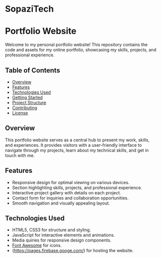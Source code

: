 # SopaziTech

# Portfolio Website

Welcome to my personal portfolio website! This repository contains the code and assets for my online portfolio, showcasing my skills, projects, and professional experience.

## Table of Contents
- [Overview](#overview)
- [Features](#features)
- [Technologies Used](#technologies-used)
- [Getting Started](#getting-started)
- [Project Structure](#project-structure)
- [Contributing](#contributing)
- [License](#license)

## Overview

This portfolio website serves as a central hub to present my work, skills, and experiences. It provides visitors with a user-friendly interface to navigate through my projects, learn about my technical skills, and get in touch with me.

## Features

- Responsive design for optimal viewing on various devices.
- Section highlighting skills, projects, and professional experience.
- Interactive project gallery with details on each project.
- Contact form for inquiries and collaboration opportunities.
- Smooth navigation and visually appealing layout.

## Technologies Used

- HTML5, CSS3 for structure and styling.
- JavaScript for interactive elements and animations.
- Media quiries for responsive design components.
- [Font Awesome](https://fontawesome.com/) for icons.
- (https://pages.firebase.googe.com/) for hosting the website.


